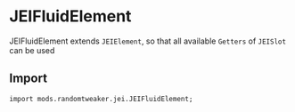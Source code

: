 # JEIFluidElement

JEIFluidElement extends `JEIElement`, so that all available `Getters` of `JEISlot` can be used

## Import

```zenscript
import mods.randomtweaker.jei.JEIFluidElement;
```
